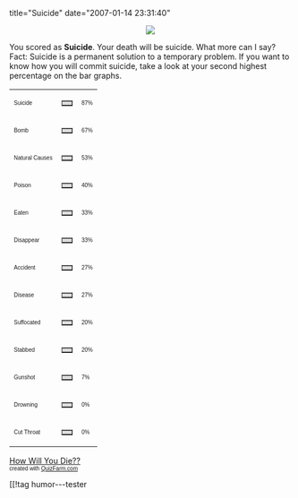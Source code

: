 title="Suicide"
date="2007-01-14 23:31:40"
<div align="center"><td><img src="http://quizfarm.com/images/1109469197Suicide.jpg" /></td></div>

You scored as <b>Suicide</b>. Your death will be suicide. What more can I say? Fact: Suicide is a permanent solution to a temporary problem. If you want to know how you will commit suicide, take a look at your second highest percentage on the bar graphs.

<table border='0' width='300' cellspacing='0' cellpadding='0'><tr><td><p><font face='Arial' size='1'>Suicide</font></p></td><td><table border='1' cellpadding='0' cellspacing='0' width='87' bgcolor='#dddddd'><tr><td></td></tr></table></td><td><font face='Arial' size='1'>87%</font></td></tr><tr><td><p><font face='Arial' size='1'>Bomb</font></p></td><td><table border='1' cellpadding='0' cellspacing='0' width='67' bgcolor='#dddddd'><tr><td></td></tr></table></td><td><font face='Arial' size='1'>67%</font></td></tr><tr><td><p><font face='Arial' size='1'>Natural Causes</font></p></td><td><table border='1' cellpadding='0' cellspacing='0' width='53' bgcolor='#dddddd'><tr><td></td></tr></table></td><td><font face='Arial' size='1'>53%</font></td></tr><tr><td><p><font face='Arial' size='1'>Poison</font></p></td><td><table border='1' cellpadding='0' cellspacing='0' width='40' bgcolor='#dddddd'><tr><td></td></tr></table></td><td><font face='Arial' size='1'>40%</font></td></tr><tr><td><p><font face='Arial' size='1'>Eaten</font></p></td><td><table border='1' cellpadding='0' cellspacing='0' width='33' bgcolor='#dddddd'><tr><td></td></tr></table></td><td><font face='Arial' size='1'>33%</font></td></tr><tr><td><p><font face='Arial' size='1'>Disappear</font></p></td><td><table border='1' cellpadding='0' cellspacing='0' width='33' bgcolor='#dddddd'><tr><td></td></tr></table></td><td><font face='Arial' size='1'>33%</font></td></tr><tr><td><p><font face='Arial' size='1'>Accident</font></p></td><td><table border='1' cellpadding='0' cellspacing='0' width='27' bgcolor='#dddddd'><tr><td></td></tr></table></td><td><font face='Arial' size='1'>27%</font></td></tr><tr><td><p><font face='Arial' size='1'>Disease</font></p></td><td><table border='1' cellpadding='0' cellspacing='0' width='27' bgcolor='#dddddd'><tr><td></td></tr></table></td><td><font face='Arial' size='1'>27%</font></td></tr><tr><td><p><font face='Arial' size='1'>Suffocated</font></p></td><td><table border='1' cellpadding='0' cellspacing='0' width='20' bgcolor='#dddddd'><tr><td></td></tr></table></td><td><font face='Arial' size='1'>20%</font></td></tr><tr><td><p><font face='Arial' size='1'>Stabbed</font></p></td><td><table border='1' cellpadding='0' cellspacing='0' width='20' bgcolor='#dddddd'><tr><td></td></tr></table></td><td><font face='Arial' size='1'>20%</font></td></tr><tr><td><p><font face='Arial' size='1'>Gunshot</font></p></td><td><table border='1' cellpadding='0' cellspacing='0' width='7' bgcolor='#dddddd'><tr><td></td></tr></table></td><td><font face='Arial' size='1'>7%</font></td></tr><tr><td><p><font face='Arial' size='1'>Drowning</font></p></td><td><table border='1' cellpadding='0' cellspacing='0' width='0' bgcolor='#dddddd'><tr><td></td></tr></table></td><td><font face='Arial' size='1'>0%</font></td></tr><tr><td><p><font face='Arial' size='1'>Cut Throat</font></p></td><td><table border='1' cellpadding='0' cellspacing='0' width='0' bgcolor='#dddddd'><tr><td></td></tr></table></td><td><font face='Arial' size='1'>0%</font></td></tr></table>

<a href='http://quizfarm.com/test.php?q_id=8960'>How Will You Die??</a><br  /><font face='Arial' size='1'>created with <a href='http://quizfarm.com'>QuizFarm.com</a></font>

[[!tag  humor---tester
